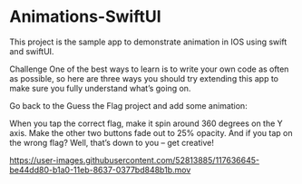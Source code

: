 # Animations-SwiftUI
This project is the sample app to demonstrate animation in IOS using swift and swiftUI.

Challenge
One of the best ways to learn is to write your own code as often as possible, so here are three ways you should try extending this app to make sure you fully understand what’s going on.

Go back to the Guess the Flag project and add some animation:

When you tap the correct flag, make it spin around 360 degrees on the Y axis.
Make the other two buttons fade out to 25% opacity.
And if you tap on the wrong flag? Well, that’s down to you – get creative!

https://user-images.githubusercontent.com/52813885/117636645-be44dd80-b1a0-11eb-8637-0377bd848b1b.mov
